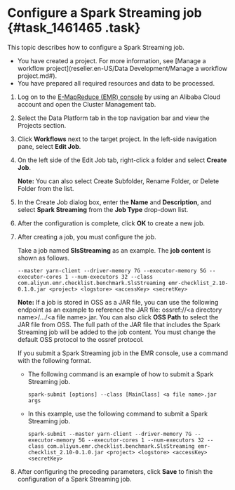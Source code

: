 # Configure a Spark Streaming job {#task_1461465 .task}

This topic describes how to configure a Spark Streaming job.

-   You have created a project. For more information, see [Manage a workflow project](reseller.en-US/Data Development/Manage a workflow project.md#).
-   You have prepared all required resources and data to be processed.

1.  Log on to the [E-MapReduce \(EMR\) console](https://partners-intl.console.aliyun.com/#/emr) by using an Alibaba Cloud account and open the Cluster Management tab.
2.  Select the Data Platform tab in the top navigation bar and view the Projects section.
3.  Click **Workflows** next to the target project. In the left-side navigation pane, select **Edit Job**.
4.  On the left side of the Edit Job tab, right-click a folder and select **Create Job**. 

    **Note:** You can also select Create Subfolder, Rename Folder, or Delete Folder from the list.

5.  In the Create Job dialog box, enter the **Name** and **Description**, and select **Spark Streaming** from the **Job Type** drop-down list.
6.  After the configuration is complete, click **OK** to create a new job.
7.  After creating a job, you must configure the job. 

    Take a job named **SlsStreaming** as an example. The **job content** is shown as follows.

    ``` {#codeblock_5p0_060_yf6}
    --master yarn-client --driver-memory 7G --executor-memory 5G --executor-cores 1 --num-executors 32 --class com.aliyun.emr.checklist.benchmark.SlsStreaming emr-checklist_2.10-0.1.0.jar <project> <logstore> <accessKey> <secretKey>
    ```

    **Note:** If a job is stored in OSS as a JAR file, you can use the following endpoint as an example to reference the JAR file: ossref://<a directory name\>/.../<a file name\>.jar. You can also click **OSS Path** to select the JAR file from OSS. The full path of the JAR file that includes the Spark Streaming job will be added to the job content. You must change the default OSS protocol to the ossref protocol.

    If you submit a Spark Streaming job in the EMR console, use a command with the following format.

    -   The following command is an example of how to submit a Spark Streaming job.

        ``` {#codeblock_etj_wh6_96r}
        spark-submit [options] --class [MainClass] <a file name>.jar args
        ```

    -   In this example, use the following command to submit a Spark Streaming job.

        ``` {#codeblock_iyj_h95_4x0}
        spark-submit --master yarn-client --driver-memory 7G --executor-memory 5G --executor-cores 1 --num-executors 32 --class com.aliyun.emr.checklist.benchmark.SlsStreaming emr-checklist_2.10-0.1.0.jar <project> <logstore> <accessKey> <secretKey>
        ```

8.  After configuring the preceding parameters, click **Save** to finish the configuration of a Spark Streaming job.

